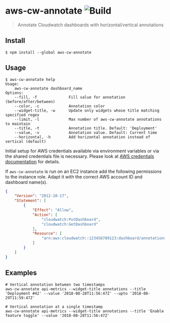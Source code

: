# aws-cw-annotate ![Build](https://travis-ci.org/anaynayak/aws-cloudwatch-annotations.svg?branch=master)


> Annotate Cloudwatch dashboards with horizontal/vertical annotations

## Install 
```
$ npm install --global aws-cw-annotate
```

## Usage
```
$ aws-cw-annotate help
Usage:
    aws-cw-annotate dashboard_name
Options:
    --fill, -f              Fill value for annotation (before/after/between)
    --color, -c             Annotation color
    --widget-title, -w      Update only widgets whose title matching specified regex
    --limit, -l             Max number of aws-cw-annotate annotations to maintain
    --title, -t             Annotation title. Default: 'Deployment'
    --value, -v             Annotation value. Default: Current time
    --horizontal, -h        Add horizontal annotation instead of vertical (default)
```

Initial setup for AWS credentials available via environment variables or via the shared credentials file is necessary. Please look at [AWS credentials documentation](https://docs.aws.amazon.com/sdk-for-javascript/v2/developer-guide/setting-credentials-node.html) for details.

If `aws-cw-annotate` is run on an EC2 instance add the following permissions to the instance role. Adapt it with the correct AWS account ID and dashboard name(s).
```json
{
    "Version": "2012-10-17",
    "Statement": [
        {
            "Effect": "Allow",
            "Action": [
                "cloudwatch:PutDashboard",
                "cloudwatch:GetDashboard"
            ],
            "Resource": [
                "arn:aws:cloudwatch::123456789123:dashboard/annotations"
            ]
        }
    ]
}
```

## Examples

```
# Vertical annotation between two timestamps
aws-cw-annotate api-metrics --widget-title annotations --title 'Deployment #42' --value '2018-08-28T11:56:47Z' --upto '2018-08-29T11:59:47Z'

# Vertical annotation at a single timestamp
aws-cw-annotate api-metrics --widget-title annotations --title 'Enable feature toggle' --value '2018-08-28T11:56:47Z' 
```
